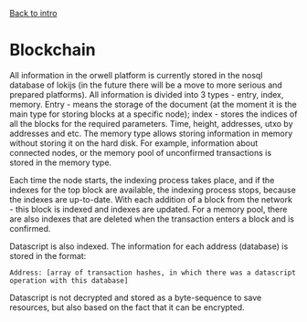 [Back to intro](https://github.com/gettocat/orwell/blob/master/docs/intro.md)

# Blockchain

All information in the orwell platform is currently stored in the nosql database of lokijs (in the future there will be a move to more serious and prepared platforms). All information is divided into 3 types - entry, index, memory. Entry - means the storage of the document (at the moment it is the main type for storing blocks at a specific node); index - stores the indices of all the blocks for the required parameters. Time, height, addresses, utxo by addresses and etc. The memory type allows storing information in memory without storing it on the hard disk. For example, information about connected nodes, or the memory pool of unconfirmed transactions is stored in the memory type.

Each time the node starts, the indexing process takes place, and if the indexes for the top block are available, the indexing process stops, because the indexes are up-to-date. With each addition of a block from the network - this block is indexed and indexes are updated. For a memory pool, there are also indexes that are deleted when the transaction enters a block and is confirmed.

Datascript is also indexed. The information for each address (database) is stored in the format:

`Address: [array of transaction hashes, in which there was a datascript operation with this database]`

Datascript is not decrypted and stored as a byte-sequence to save resources, but also based on the fact that it can be encrypted.
